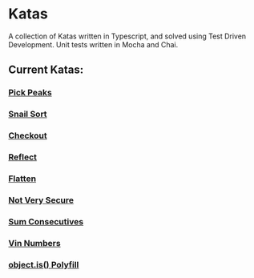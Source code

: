 # Katas

A collection of Katas written in Typescript, and solved using Test Driven Development. Unit tests written in Mocha and Chai.

## Current Katas:

### [Pick Peaks](src/katas/pickPeaks.ts)

### [Snail Sort](src/katas/snailSort.ts)

### [Checkout](src/katas/checkout.ts)

### [Reflect](src/katas/reflect.ts)

### [Flatten](src/katas/flatten.ts)

### [Not Very Secure](src/katas/notVerySecure.ts)

### [Sum Consecutives](src/katas/sumConsecutives.ts)

### [Vin Numbers](src/katas/vinNumbers.ts)

### [object.is() Polyfill](src/katas/objectIs.ts)
